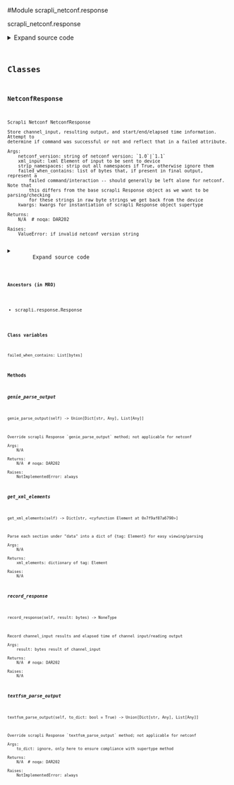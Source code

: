<link rel="preload stylesheet" as="style" href="https://cdnjs.cloudflare.com/ajax/libs/10up-sanitize.css/11.0.1/sanitize.min.css" integrity="sha256-PK9q560IAAa6WVRRh76LtCaI8pjTJ2z11v0miyNNjrs=" crossorigin>
<link rel="preload stylesheet" as="style" href="https://cdnjs.cloudflare.com/ajax/libs/10up-sanitize.css/11.0.1/typography.min.css" integrity="sha256-7l/o7C8jubJiy74VsKTidCy1yBkRtiUGbVkYBylBqUg=" crossorigin>
<link rel="stylesheet preload" as="style" href="https://cdnjs.cloudflare.com/ajax/libs/highlight.js/10.1.1/styles/github.min.css" crossorigin>
<script defer src="https://cdnjs.cloudflare.com/ajax/libs/highlight.js/10.1.1/highlight.min.js" integrity="sha256-Uv3H6lx7dJmRfRvH8TH6kJD1TSK1aFcwgx+mdg3epi8=" crossorigin></script>
<script>window.addEventListener('DOMContentLoaded', () => hljs.initHighlighting())</script>















#Module scrapli_netconf.response

scrapli_netconf.response

<details class="source">
    <summary>
        <span>Expand source code</span>
    </summary>
    <pre>
        <code class="python">
"""scrapli_netconf.response"""
import logging
import re
from datetime import datetime
from typing import Any, Dict, List, Optional, Tuple, Union

from lxml import etree
from lxml.etree import Element

from scrapli.response import Response
from scrapli_netconf.constants import NetconfVersion
from scrapli_netconf.helper import remove_namespaces

LOG = logging.getLogger("response")

# "chunk match" matches two groups per section returned from the netconf server, first the length of
# the response, and second the response itself. we use the length of the response to validate the
# response is in fact X length. this regex is basically "start at line feed, and match "#123" where
# "123" is obviously any length of digits... then we don't capture zero or more newlines because we
# dont care about them. Next we have the main capture group -- this starts with a negative lookahead
# that says we want to stop matching as soon as we hit another "#123" *or* a "##" (end of message),
# after that we match anything "." and that is the "body" of the response
CHUNK_MATCH_1_1 = re.compile(pattern=rb"^#(\d+)(?:\n*)(((?!#\d+\n+|##).)*)", flags=re.M | re.S)

PARSER = etree.XMLParser(remove_blank_text=True, recover=True)


class NetconfResponse(Response):
    # intentionally overriding base class' list of strings for failed when contains
    failed_when_contains: List[bytes]  # type: ignore[assignment]

    def __init__(
        self,
        netconf_version: NetconfVersion,
        xml_input: Element,
        strip_namespaces: bool = True,
        failed_when_contains: Optional[Union[bytes, List[bytes]]] = None,
        **kwargs: Any,
    ):
        """
        Scrapli Netconf NetconfResponse

        Store channel_input, resulting output, and start/end/elapsed time information. Attempt to
        determine if command was successful or not and reflect that in a failed attribute.

        Args:
            netconf_version: string of netconf version; `1.0`|`1.1`
            xml_input: lxml Element of input to be sent to device
            strip_namespaces: strip out all namespaces if True, otherwise ignore them
            failed_when_contains: list of bytes that, if present in final output, represent a
                failed command/interaction -- should generally be left alone for netconf. Note that
                this differs from the base scrapli Response object as we want to be parsing/checking
                for these strings in raw byte strings we get back from the device
            kwargs: kwargs for instantiation of scrapli Response object supertype

        Returns:
            N/A  # noqa: DAR202

        Raises:
            ValueError: if invalid netconf_version string

        """
        if netconf_version not in (NetconfVersion.VERSION_1_0, NetconfVersion.VERSION_1_1):
            raise ValueError(f"`netconf_version` should be one of 1.0|1.1, got `{netconf_version}`")

        self.netconf_version = netconf_version
        self.xml_input = xml_input
        self.strip_namespaces = strip_namespaces
        self.xml_result: Element

        super().__init__(**kwargs)

        if failed_when_contains is None:
            # match on both opening and closing tags too so we never have to think about/compare
            # things with namespaces (the closing tags wont have namespaces)
            failed_when_contains = [
                b"</rpc-error>",
                b"</rpc-errors>",
                b"<rpc-error>",
                b"<rpc-errors>",
            ]
        if isinstance(failed_when_contains, bytes):
            failed_when_contains = [failed_when_contains]
        self.failed_when_contains = failed_when_contains

        self.error_messages: List[str] = []

    def record_response(self, result: bytes) -> None:
        """
        Record channel_input results and elapsed time of channel input/reading output

        Args:
            result: bytes result of channel_input

        Returns:
            N/A  # noqa: DAR202

        Raises:
            N/A

        """
        self.finish_time = datetime.now()
        self.elapsed_time = (self.finish_time - self.start_time).total_seconds()
        self.raw_result = result

        if not self.failed_when_contains:
            self.failed = False
        elif not any(err in self.raw_result for err in self.failed_when_contains):
            self.failed = False

        if self.netconf_version == NetconfVersion.VERSION_1_0:
            self._record_response_netconf_1_0()
        else:
            self._record_response_netconf_1_1()

        if self.failed:
            self._fetch_error_messages()

    def _record_response_netconf_1_0(self) -> None:
        """
        Record response for netconf version 1.0

        Args:
            N/A

        Returns:
            N/A  # noqa: DAR202

        Raises:
            N/A

        """
        # remove the message end characters and xml document header see:
        # https://github.com/scrapli/scrapli_netconf/issues/1
        self.xml_result = etree.fromstring(
            self.raw_result.replace(b"]]>]]>", b"").replace(
                b'<?xml version="1.0" encoding="UTF-8"?>', b""
            ),
            parser=PARSER,
        )

        if self.strip_namespaces:
            self.xml_result = remove_namespaces(self.xml_result)
            self.result = etree.tostring(self.xml_result, pretty_print=True).decode()
        else:
            self.result = etree.tostring(self.xml_result, pretty_print=True).decode()

    def _validate_chunk_size_netconf_1_1(self, result: Tuple[str, bytes]) -> None:
        """
        Validate individual chunk size; handle parsing trailing new lines for chunk sizes

        It seems that some platforms behave slightly differently than others (looking at you IOSXE)
        in the way they count chunk sizes with respect to trailing whitespace. Per my reading of the
        RFC, the response for a netconf 1.1 response should look like this:

        ```
        ##XYZ
        <somexml>
        ##
        ```

        Where "XYZ" is an integer number of the count of chars in the following chunk (the chars up
        to the next "##" symbols), then the actual XML response, then a new line(!!!!) and a pair of
        hash symbols to indicate the chunk is complete.

        IOSXE seems to *not* want to see the newline between the XML payload and the double hash
        symbols... instead when it sees that newline it immediately returns the response. This
        breaks the core behavior of scrapli in that scrapli always writes the input, then reads the
        written inputs off the channel *before* sending a return character. This ensures that we
        never have to deal with stripping out the inputs and such because it has already been read.
        With IOSXE Behaving this way, we have to instead use `send_input` with the `eager` flag set
        -- this means that we do *not* read the inputs, we simply send a return. We then have to do
        a little extra parsing to strip out the inputs, but thats no big deal...

        Where this finally gets to "spacing" -- IOSXE seems to include trailing newlines *sometimes*
        but not other times, whereas IOSXR (for example) *always* counts a single trailing newline
        (after the XML). SO.... long story long... (the above chunk stuff doesn't necessarily matter
        for this, but felt like as good a place to document it as any...) this method deals w/
        newline counts -- we check the expected chunk length against the actual char count, the char
        count with all trailing whitespace stripped, and the count of the chunk + a *single*
        trailing newline character...

        FIN

        Args:
            result: Tuple from re.findall parsing the full response object

        Returns:
            N/A  # noqa: DAR202

        Raises:
            N/A

        """
        expected_len = int(result[0])
        result_value = result[1]

        actual_len = len(result_value)
        rstripped_len = len(result_value.rstrip())

        trailing_newline_count = actual_len - rstripped_len
        if trailing_newline_count > 1:
            extraneous_trailing_newline_count = trailing_newline_count - 1
        else:
            extraneous_trailing_newline_count = 1
        trimmed_newline_len = actual_len - extraneous_trailing_newline_count

        if rstripped_len == 0:
            # at least nokia tends to have itty bitty chunks of one element, and/or chunks that have
            # *only* whitespace and our regex ignores this, so if there was/is nothing in the result
            # section we can assume it was just whitespace and move on w/our lives
            actual_len = expected_len

        if expected_len == actual_len:
            return
        if expected_len == rstripped_len:
            return
        if expected_len == trimmed_newline_len:
            return

        LOG.critical(
            f"Return element length invalid, expected {expected_len} got {actual_len} for "
            f"element: {repr(result_value)}"
        )
        self.failed = True

    def _record_response_netconf_1_1(self) -> None:
        """
        Record response for netconf version 1.1

        Args:
            N/A

        Returns:
            N/A  # noqa: DAR202

        Raises:
            N/A

        """
        result_sections = re.findall(pattern=CHUNK_MATCH_1_1, string=self.raw_result)

        # validate all received data
        for result in result_sections:
            self._validate_chunk_size_netconf_1_1(result=result)

        self.xml_result = etree.fromstring(
            b"\n".join(
                [
                    # remove the message end characters and xml document header see:
                    # https://github.com/scrapli/scrapli_netconf/issues/1
                    result[1].replace(b'<?xml version="1.0" encoding="UTF-8"?>', b"")
                    for result in result_sections
                ]
            ),
            parser=PARSER,
        )

        if self.strip_namespaces:
            self.xml_result = remove_namespaces(self.xml_result)
            self.result = etree.tostring(self.xml_result, pretty_print=True).decode()
        else:
            self.result = etree.tostring(self.xml_result, pretty_print=True).decode()

    def _fetch_error_messages(self) -> None:
        """
        Fetch all error messages (if any)

        RFC states that there MAY be more than one rpc-error so we just xpath for all
        "error-message" tags and pull out the text of those elements. The strip is just to remove
        leading/trailing white space to make things look a bit nicer.

        Args:
            N/A

        Returns:
            N/A  # noqa: DAR202

        Raises:
            N/A

        """
        err_messages = self.xml_result.xpath("//rpc-error/error-message")
        self.error_messages = [err.text.strip() for err in err_messages]

    def get_xml_elements(self) -> Dict[str, Element]:
        """
        Parse each section under "data" into a dict of {tag: Element} for easy viewing/parsing

        Args:
            N/A

        Returns:
            xml_elements: dictionary of tag: Element

        Raises:
            N/A

        """
        xml_elements = {}
        data_element = self.xml_result.find("data", namespaces=self.xml_result.nsmap)

        # juniper doesn't return data in a "data" element for bare rpc calls, guard against that
        # breaking the iterchildren()
        if data_element is not None:
            for child in data_element.iterchildren():
                _tag = etree.QName(child.tag).localname
                xml_elements[_tag] = child
        return xml_elements

    def textfsm_parse_output(self, to_dict: bool = True) -> Union[Dict[str, Any], List[Any]]:
        """
        Override scrapli Response `textfsm_parse_output` method; not applicable for netconf

        Args:
            to_dict: ignore, only here to ensure compliance with supertype method

        Returns:
            N/A  # noqa: DAR202

        Raises:
            NotImplementedError: always

        """
        raise NotImplementedError("No textfsm parsing for netconf output!")

    def genie_parse_output(self) -> Union[Dict[str, Any], List[Any]]:
        """
        Override scrapli Response `genie_parse_output` method; not applicable for netconf

        Args:
            N/A

        Returns:
            N/A  # noqa: DAR202

        Raises:
            NotImplementedError: always

        """
        raise NotImplementedError("No genie parsing for netconf output!")
        </code>
    </pre>
</details>




## Classes

### NetconfResponse


```text
Scrapli Netconf NetconfResponse

Store channel_input, resulting output, and start/end/elapsed time information. Attempt to
determine if command was successful or not and reflect that in a failed attribute.

Args:
    netconf_version: string of netconf version; `1.0`|`1.1`
    xml_input: lxml Element of input to be sent to device
    strip_namespaces: strip out all namespaces if True, otherwise ignore them
    failed_when_contains: list of bytes that, if present in final output, represent a
        failed command/interaction -- should generally be left alone for netconf. Note that
        this differs from the base scrapli Response object as we want to be parsing/checking
        for these strings in raw byte strings we get back from the device
    kwargs: kwargs for instantiation of scrapli Response object supertype

Returns:
    N/A  # noqa: DAR202

Raises:
    ValueError: if invalid netconf_version string
```

<details class="source">
    <summary>
        <span>Expand source code</span>
    </summary>
    <pre>
        <code class="python">
class NetconfResponse(Response):
    # intentionally overriding base class' list of strings for failed when contains
    failed_when_contains: List[bytes]  # type: ignore[assignment]

    def __init__(
        self,
        netconf_version: NetconfVersion,
        xml_input: Element,
        strip_namespaces: bool = True,
        failed_when_contains: Optional[Union[bytes, List[bytes]]] = None,
        **kwargs: Any,
    ):
        """
        Scrapli Netconf NetconfResponse

        Store channel_input, resulting output, and start/end/elapsed time information. Attempt to
        determine if command was successful or not and reflect that in a failed attribute.

        Args:
            netconf_version: string of netconf version; `1.0`|`1.1`
            xml_input: lxml Element of input to be sent to device
            strip_namespaces: strip out all namespaces if True, otherwise ignore them
            failed_when_contains: list of bytes that, if present in final output, represent a
                failed command/interaction -- should generally be left alone for netconf. Note that
                this differs from the base scrapli Response object as we want to be parsing/checking
                for these strings in raw byte strings we get back from the device
            kwargs: kwargs for instantiation of scrapli Response object supertype

        Returns:
            N/A  # noqa: DAR202

        Raises:
            ValueError: if invalid netconf_version string

        """
        if netconf_version not in (NetconfVersion.VERSION_1_0, NetconfVersion.VERSION_1_1):
            raise ValueError(f"`netconf_version` should be one of 1.0|1.1, got `{netconf_version}`")

        self.netconf_version = netconf_version
        self.xml_input = xml_input
        self.strip_namespaces = strip_namespaces
        self.xml_result: Element

        super().__init__(**kwargs)

        if failed_when_contains is None:
            # match on both opening and closing tags too so we never have to think about/compare
            # things with namespaces (the closing tags wont have namespaces)
            failed_when_contains = [
                b"</rpc-error>",
                b"</rpc-errors>",
                b"<rpc-error>",
                b"<rpc-errors>",
            ]
        if isinstance(failed_when_contains, bytes):
            failed_when_contains = [failed_when_contains]
        self.failed_when_contains = failed_when_contains

        self.error_messages: List[str] = []

    def record_response(self, result: bytes) -> None:
        """
        Record channel_input results and elapsed time of channel input/reading output

        Args:
            result: bytes result of channel_input

        Returns:
            N/A  # noqa: DAR202

        Raises:
            N/A

        """
        self.finish_time = datetime.now()
        self.elapsed_time = (self.finish_time - self.start_time).total_seconds()
        self.raw_result = result

        if not self.failed_when_contains:
            self.failed = False
        elif not any(err in self.raw_result for err in self.failed_when_contains):
            self.failed = False

        if self.netconf_version == NetconfVersion.VERSION_1_0:
            self._record_response_netconf_1_0()
        else:
            self._record_response_netconf_1_1()

        if self.failed:
            self._fetch_error_messages()

    def _record_response_netconf_1_0(self) -> None:
        """
        Record response for netconf version 1.0

        Args:
            N/A

        Returns:
            N/A  # noqa: DAR202

        Raises:
            N/A

        """
        # remove the message end characters and xml document header see:
        # https://github.com/scrapli/scrapli_netconf/issues/1
        self.xml_result = etree.fromstring(
            self.raw_result.replace(b"]]>]]>", b"").replace(
                b'<?xml version="1.0" encoding="UTF-8"?>', b""
            ),
            parser=PARSER,
        )

        if self.strip_namespaces:
            self.xml_result = remove_namespaces(self.xml_result)
            self.result = etree.tostring(self.xml_result, pretty_print=True).decode()
        else:
            self.result = etree.tostring(self.xml_result, pretty_print=True).decode()

    def _validate_chunk_size_netconf_1_1(self, result: Tuple[str, bytes]) -> None:
        """
        Validate individual chunk size; handle parsing trailing new lines for chunk sizes

        It seems that some platforms behave slightly differently than others (looking at you IOSXE)
        in the way they count chunk sizes with respect to trailing whitespace. Per my reading of the
        RFC, the response for a netconf 1.1 response should look like this:

        ```
        ##XYZ
        <somexml>
        ##
        ```

        Where "XYZ" is an integer number of the count of chars in the following chunk (the chars up
        to the next "##" symbols), then the actual XML response, then a new line(!!!!) and a pair of
        hash symbols to indicate the chunk is complete.

        IOSXE seems to *not* want to see the newline between the XML payload and the double hash
        symbols... instead when it sees that newline it immediately returns the response. This
        breaks the core behavior of scrapli in that scrapli always writes the input, then reads the
        written inputs off the channel *before* sending a return character. This ensures that we
        never have to deal with stripping out the inputs and such because it has already been read.
        With IOSXE Behaving this way, we have to instead use `send_input` with the `eager` flag set
        -- this means that we do *not* read the inputs, we simply send a return. We then have to do
        a little extra parsing to strip out the inputs, but thats no big deal...

        Where this finally gets to "spacing" -- IOSXE seems to include trailing newlines *sometimes*
        but not other times, whereas IOSXR (for example) *always* counts a single trailing newline
        (after the XML). SO.... long story long... (the above chunk stuff doesn't necessarily matter
        for this, but felt like as good a place to document it as any...) this method deals w/
        newline counts -- we check the expected chunk length against the actual char count, the char
        count with all trailing whitespace stripped, and the count of the chunk + a *single*
        trailing newline character...

        FIN

        Args:
            result: Tuple from re.findall parsing the full response object

        Returns:
            N/A  # noqa: DAR202

        Raises:
            N/A

        """
        expected_len = int(result[0])
        result_value = result[1]

        actual_len = len(result_value)
        rstripped_len = len(result_value.rstrip())

        trailing_newline_count = actual_len - rstripped_len
        if trailing_newline_count > 1:
            extraneous_trailing_newline_count = trailing_newline_count - 1
        else:
            extraneous_trailing_newline_count = 1
        trimmed_newline_len = actual_len - extraneous_trailing_newline_count

        if rstripped_len == 0:
            # at least nokia tends to have itty bitty chunks of one element, and/or chunks that have
            # *only* whitespace and our regex ignores this, so if there was/is nothing in the result
            # section we can assume it was just whitespace and move on w/our lives
            actual_len = expected_len

        if expected_len == actual_len:
            return
        if expected_len == rstripped_len:
            return
        if expected_len == trimmed_newline_len:
            return

        LOG.critical(
            f"Return element length invalid, expected {expected_len} got {actual_len} for "
            f"element: {repr(result_value)}"
        )
        self.failed = True

    def _record_response_netconf_1_1(self) -> None:
        """
        Record response for netconf version 1.1

        Args:
            N/A

        Returns:
            N/A  # noqa: DAR202

        Raises:
            N/A

        """
        result_sections = re.findall(pattern=CHUNK_MATCH_1_1, string=self.raw_result)

        # validate all received data
        for result in result_sections:
            self._validate_chunk_size_netconf_1_1(result=result)

        self.xml_result = etree.fromstring(
            b"\n".join(
                [
                    # remove the message end characters and xml document header see:
                    # https://github.com/scrapli/scrapli_netconf/issues/1
                    result[1].replace(b'<?xml version="1.0" encoding="UTF-8"?>', b"")
                    for result in result_sections
                ]
            ),
            parser=PARSER,
        )

        if self.strip_namespaces:
            self.xml_result = remove_namespaces(self.xml_result)
            self.result = etree.tostring(self.xml_result, pretty_print=True).decode()
        else:
            self.result = etree.tostring(self.xml_result, pretty_print=True).decode()

    def _fetch_error_messages(self) -> None:
        """
        Fetch all error messages (if any)

        RFC states that there MAY be more than one rpc-error so we just xpath for all
        "error-message" tags and pull out the text of those elements. The strip is just to remove
        leading/trailing white space to make things look a bit nicer.

        Args:
            N/A

        Returns:
            N/A  # noqa: DAR202

        Raises:
            N/A

        """
        err_messages = self.xml_result.xpath("//rpc-error/error-message")
        self.error_messages = [err.text.strip() for err in err_messages]

    def get_xml_elements(self) -> Dict[str, Element]:
        """
        Parse each section under "data" into a dict of {tag: Element} for easy viewing/parsing

        Args:
            N/A

        Returns:
            xml_elements: dictionary of tag: Element

        Raises:
            N/A

        """
        xml_elements = {}
        data_element = self.xml_result.find("data", namespaces=self.xml_result.nsmap)

        # juniper doesn't return data in a "data" element for bare rpc calls, guard against that
        # breaking the iterchildren()
        if data_element is not None:
            for child in data_element.iterchildren():
                _tag = etree.QName(child.tag).localname
                xml_elements[_tag] = child
        return xml_elements

    def textfsm_parse_output(self, to_dict: bool = True) -> Union[Dict[str, Any], List[Any]]:
        """
        Override scrapli Response `textfsm_parse_output` method; not applicable for netconf

        Args:
            to_dict: ignore, only here to ensure compliance with supertype method

        Returns:
            N/A  # noqa: DAR202

        Raises:
            NotImplementedError: always

        """
        raise NotImplementedError("No textfsm parsing for netconf output!")

    def genie_parse_output(self) -> Union[Dict[str, Any], List[Any]]:
        """
        Override scrapli Response `genie_parse_output` method; not applicable for netconf

        Args:
            N/A

        Returns:
            N/A  # noqa: DAR202

        Raises:
            NotImplementedError: always

        """
        raise NotImplementedError("No genie parsing for netconf output!")
        </code>
    </pre>
</details>


#### Ancestors (in MRO)
- scrapli.response.Response
#### Class variables

    
`failed_when_contains: List[bytes]`



#### Methods

    

##### genie_parse_output
`genie_parse_output(self) ‑> Union[Dict[str, Any], List[Any]]`

```text
Override scrapli Response `genie_parse_output` method; not applicable for netconf

Args:
    N/A

Returns:
    N/A  # noqa: DAR202

Raises:
    NotImplementedError: always
```



    

##### get_xml_elements
`get_xml_elements(self) ‑> Dict[str, <cyfunction Element at 0x7f9af87a6790>]`

```text
Parse each section under "data" into a dict of {tag: Element} for easy viewing/parsing

Args:
    N/A

Returns:
    xml_elements: dictionary of tag: Element

Raises:
    N/A
```



    

##### record_response
`record_response(self, result: bytes) ‑> NoneType`

```text
Record channel_input results and elapsed time of channel input/reading output

Args:
    result: bytes result of channel_input

Returns:
    N/A  # noqa: DAR202

Raises:
    N/A
```



    

##### textfsm_parse_output
`textfsm_parse_output(self, to_dict: bool = True) ‑> Union[Dict[str, Any], List[Any]]`

```text
Override scrapli Response `textfsm_parse_output` method; not applicable for netconf

Args:
    to_dict: ignore, only here to ensure compliance with supertype method

Returns:
    N/A  # noqa: DAR202

Raises:
    NotImplementedError: always
```